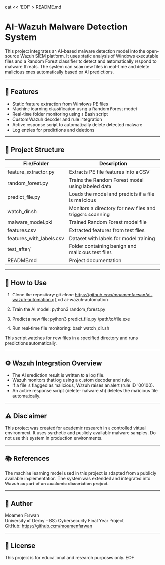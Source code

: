 cat << 'EOF' > README.md
# AI-Wazuh Malware Detection System

This project integrates an AI-based malware detection model into the open-source Wazuh SIEM platform. It uses static analysis of Windows executable files and a Random Forest classifier to detect and automatically respond to malware threats. The system can scan new files in real-time and delete malicious ones automatically based on AI predictions.

---

## 🔧 Features

- Static feature extraction from Windows PE files
- Machine learning classification using a Random Forest model
- Real-time folder monitoring using a Bash script
- Custom Wazuh decoder and rule integration
- Active response script to automatically delete detected malware
- Log entries for predictions and deletions

---

## 📁 Project Structure

| File/Folder               | Description                                             |
|--------------------------|---------------------------------------------------------|
| feature_extractor.py     | Extracts PE file features into a CSV                    |
| random_forest.py         | Trains the Random Forest model using labeled data       |
| predict_file.py          | Loads the model and predicts if a file is malicious     |
| watch_dir.sh             | Monitors a directory for new files and triggers scanning|
| malware_model.pkl        | Trained Random Forest model file                        |
| features.csv             | Extracted features from test files                      |
| features_with_labels.csv | Dataset with labels for model training                 |
| test_after/              | Folder containing benign and malicious test files       |
| README.md                | Project documentation                                   |

---

## 🚀 How to Use

1. Clone the repository:
    git clone https://github.com/moamenfarwan/ai-wazuh-automation.git
    cd ai-wazuh-automation

2. Train the AI model:
    python3 random_forest.py

3. Predict a new file:
    python3 predict_file.py /path/to/file.exe

4. Run real-time file monitoring:
    bash watch_dir.sh

This script watches for new files in a specified directory and runs predictions automatically.

---

## ⚙️ Wazuh Integration Overview

- The AI prediction result is written to a log file.
- Wazuh monitors that log using a custom decoder and rule.
- If a file is flagged as malicious, Wazuh raises an alert (rule ID 100100).
- An active response script (delete-malware.sh) deletes the malicious file automatically.

---

## ⚠️ Disclaimer

This project was created for academic research in a controlled virtual environment. It uses synthetic and publicly available malware samples. Do not use this system in production environments.

---

## 📚 References

The machine learning model used in this project is adapted from a publicly available implementation. The system was extended and integrated into Wazuh as part of an academic dissertation project.

---

## 🧠 Author

Moamen Farwan  
University of Derby – BSc Cybersecurity Final Year Project  
GitHub: https://github.com/moamenfarwan

---

## 📜 License

This project is for educational and research purposes only.
EOF
